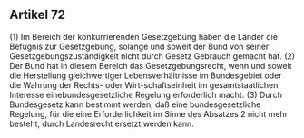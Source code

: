 ## Artikel 72

(1) Im Bereich der konkurrierenden Gesetzgebung haben die Länder die Befugnis zur Gesetzgebung, solange und soweit der Bund von seiner Gesetzgebungszuständigkeit nicht durch Gesetz Gebrauch gemacht hat.
(2) Der Bund hat in diesem Bereich das Gesetzgebungsrecht, wenn und soweit die Herstellung gleichwertiger Lebensverhältnisse im Bundesgebiet oder die Wahrung der Rechts- oder Wirt-schaftseinheit im gesamtstaatlichen Interesse einebundesgesetzliche Regelung erforderlich macht.
(3) Durch Bundesgesetz kann bestimmt werden, daß eine bundesgesetzliche Regelung, für die eine Erforderlichkeit im Sinne des Absatzes 2 nicht mehr besteht, durch Landesrecht ersetzt werden kann.

